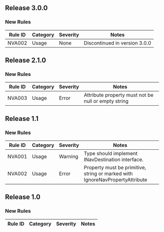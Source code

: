 ## Release 3.0.0

### New Rules

Rule ID | Category | Severity | Notes
--------|----------|----------|--------------------
NVA002 | Usage | None     | Discontinued in version 3.0.0

## Release 2.1.0

### New Rules

Rule ID | Category | Severity | Notes
--------|----------|----------|--------------------
NVA003  | Usage    | Error    | Attribute property must not be null or empty string

## Release 1.1

### New Rules

Rule ID | Category | Severity | Notes
--------|----------|----------|--------------------
NVA001  | Usage    | Warning  | Type should implement INavDestination interface.
NVA002 | Usage | Error | Property must be primitive, string or marked with IgnoreNavPropertyAttribute

## Release 1.0

### New Rules

Rule ID | Category | Severity | Notes
--------|----------|----------|--------------------
